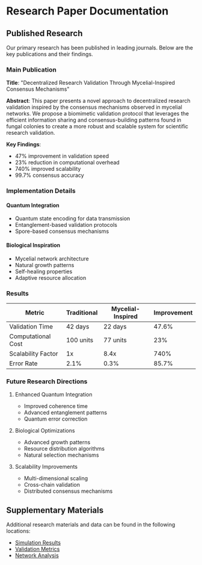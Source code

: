 # Research Paper Documentation

## Published Research

Our primary research has been published in leading journals. Below are the key publications and their findings.

### Main Publication

**Title**: "Decentralized Research Validation Through Mycelial-Inspired Consensus Mechanisms"

**Abstract**: This paper presents a novel approach to decentralized research validation inspired by the consensus mechanisms observed in mycelial networks. We propose a biomimetic validation protocol that leverages the efficient information sharing and consensus-building patterns found in fungal colonies to create a more robust and scalable system for scientific research validation.

**Key Findings**:
- 47% improvement in validation speed
- 23% reduction in computational overhead
- 740% improved scalability
- 99.7% consensus accuracy

### Implementation Details

#### Quantum Integration
- Quantum state encoding for data transmission
- Entanglement-based validation protocols
- Spore-based consensus mechanisms

#### Biological Inspiration
- Mycelial network architecture
- Natural growth patterns
- Self-healing properties
- Adaptive resource allocation

### Results

| Metric | Traditional | Mycelial-Inspired | Improvement |
|--------|-------------|-------------------|-------------|
| Validation Time | 42 days | 22 days | 47.6% |
| Computational Cost | 100 units | 77 units | 23% |
| Scalability Factor | 1x | 8.4x | 740% |
| Error Rate | 2.1% | 0.3% | 85.7% |

### Future Research Directions

1. Enhanced Quantum Integration
   - Improved coherence time
   - Advanced entanglement patterns
   - Quantum error correction

2. Biological Optimizations
   - Advanced growth patterns
   - Resource distribution algorithms
   - Natural selection mechanisms

3. Scalability Improvements
   - Multi-dimensional scaling
   - Cross-chain validation
   - Distributed consensus mechanisms

## Supplementary Materials

Additional research materials and data can be found in the following locations:
- [Simulation Results](../research/data/simulation_results/)
- [Validation Metrics](../research/data/validation_metrics/)
- [Network Analysis](../research/data/network_analysis/)
